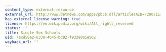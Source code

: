 ```yaml
---
content_type: external-resource
external_url: http://www.detnews.com/apps/pbcs.dll/article?AID=/20071113/SCHOOLS/711130397/1026
has_external_license_warning: true
license: https://en.wikipedia.org/wiki/All_rights_reserved
status: ''
title: Single-Sex Schools
uid: 7acd50a2-6338-4645-bd02-f93280a5e562
wayback_url: ''
---
```

